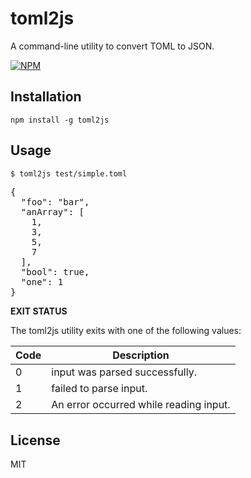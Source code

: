 toml2js
=========
A command-line utility to convert TOML to JSON.

[![NPM](https://nodei.co/npm/toml2js.png)](https://nodei.co/npm/toml2js/)

Installation
-----------

```
npm install -g toml2js
```

Usage
-----
```bash
$ toml2js test/simple.toml
```
<pre>
{
  "foo": "bar",
  "anArray": [
    1,
    3,
    5,
    7
  ],
  "bool": true,
  "one": 1
}
</pre>

**EXIT STATUS**

The toml2js utility exits with one of the following values:

| Code |  Description                            |
|------|-----------------------------------------|
|   0  |  input was parsed successfully.         |
|   1  |  failed to parse input.                 |
|   2  |  An error occurred while reading input. |

License
-------
MIT
